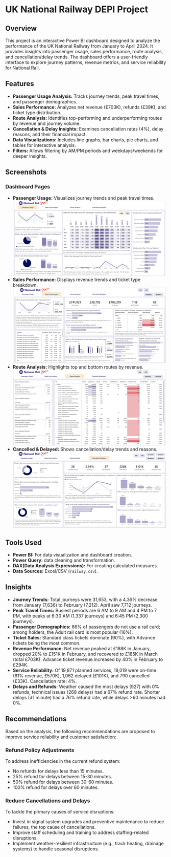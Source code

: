 # UK National Railway DEPI Project

## Overview
This project is an interactive Power BI dashboard designed to analyze the performance of the UK National Railway from January to April 2024. It provides insights into passenger usage, sales performance, route analysis, and cancellation/delay trends. The dashboard offers a user-friendly interface to explore journey patterns, revenue metrics, and service reliability for National Rail.

## Features
- **Passenger Usage Analysis:** Tracks journey trends, peak travel times, and passenger demographics.
- **Sales Performance:** Analyzes net revenue (£703K), refunds (£39K), and ticket type distribution.
- **Route Analysis:** Identifies top-performing and underperforming routes by revenue and journey volume.
- **Cancellation & Delay Insights:** Examines cancellation rates (4%), delay reasons, and their financial impact.
- **Data Visualizations:** Includes line graphs, bar charts, pie charts, and tables for interactive analysis.
- **Filters:** Allows filtering by AM/PM periods and weekdays/weekends for deeper insights.

## Screenshots
### Dashboard Pages
- **Passenger Usage:** Visualizes journey trends and peak travel times. ![Passenger Usage](https://github.com/Mahdy-Wagdy/UK-Train-DEPI-Project/blob/main/SCREENSHOT/Passenger%20Usage.png)
- **Sales Performance:** Displays revenue trends and ticket type breakdown. ![Sales Performance](https://github.com/Mahdy-Wagdy/UK-Train-DEPI-Project/blob/main/SCREENSHOT/Preformance%20Analysis.png)
- **Route Analysis:** Highlights top and bottom routes by revenue. ![Route Analysis](https://github.com/Mahdy-Wagdy/UK-Train-DEPI-Project/blob/main/SCREENSHOT/Rout%20Analysis.png)
- **Cancelled & Delayed:** Shows cancellation/delay trends and reasons. ![Cancelled & Delayed](https://github.com/Mahdy-Wagdy/UK-Train-DEPI-Project/blob/main/SCREENSHOT/Cancelled%26%20Delayed.png)

## Tools Used
- **Power BI:** For data visualization and dashboard creation.
- **Power Query:** data cleaning and transformation. 
- **DAX(Data Analysis Expressions):** For creating calculated measures. 
- **Data Sources:** Excel/CSV (`railway.csv`).



## Insights
- **Journey Trends:** Total journeys were 31,653, with a 4.36% decrease from January (7,636) to February (7,212). April saw 7,712 journeys.
- **Peak Travel Times:** Busiest periods are 6 AM to 9 AM and 4 PM to 7 PM, with peaks at 6:30 AM (1,337 journeys) and 6:45 PM (2,300 journeys).
- **Passenger Demographics:** 66% of passengers do not use a rail card; among holders, the Adult rail card is most popular (16%).
- **Ticket Sales:** Standard class tickets dominate (90%), with Advance tickets being the most common.
- **Revenue Performance:** Net revenue peaked at £188K in January, dropped 20% to £151K in February, and recovered to £185K in March (total £703K). Advance ticket revenue increased by 40% in February to £294K.
- **Service Reliability:** Of 19,871 planned services, 18,019 were on-time (81% revenue, £570K), 1,062 delayed (£101K), and 790 cancelled (£33K). Cancellation rate: 4%.
- **Delays and Refunds:** Weather caused the most delays (927) with 0% refunds; technical issues (268 delays) had a 67% refund rate. Shorter delays (≤1 minute) had a 76% refund rate, while delays >60 minutes had 0%.

## Recommendations
Based on the analysis, the following recommendations are proposed to improve service reliability and customer satisfaction:

### Refund Policy Adjustments
To address inefficiencies in the current refund system:
- No refunds for delays less than 15 minutes.
- 25% refund for delays between 15-30 minutes.
- 50% refund for delays between 30-60 minutes.
- 100% refund for delays over 60 minutes.

### Reduce Cancellations and Delays
To tackle the primary causes of service disruptions:
- Invest in signal system upgrades and preventive maintenance to reduce failures, the top cause of cancellations.
- Improve staff scheduling and training to address staffing-related disruptions.
- Implement weather-resilient infrastructure (e.g., track heating, drainage systems) to handle seasonal disruptions.




